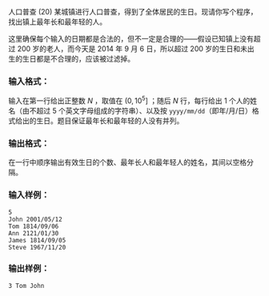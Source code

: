 人口普查 (20)
某城镇进行人口普查，得到了全体居民的生日。现请你写个程序，找出镇上最年长和最年轻的人。

这里确保每个输入的日期都是合法的，但不一定是合理的——假设已知镇上没有超过 200 岁的老人，而今天是 2014 年 9 月 6 日，所以超过 200
岁的生日和未出生的生日都是不合理的，应该被过滤掉。

### 输入格式：

输入在第一行给出正整数 $N$ ，取值在 $(0, 10^5]$ ；随后 $N$ 行，每行给出 1 个人的姓名（由不超过 5
个英文字母组成的字符串）、以及按 `yyyy/mm/dd`（即年/月/日）格式给出的生日。题目保证最年长和最年轻的人没有并列。

### 输出格式：

在一行中顺序输出有效生日的个数、最年长人和最年轻人的姓名，其间以空格分隔。

### 输入样例：

    
    
    5
    John 2001/05/12
    Tom 1814/09/06
    Ann 2121/01/30
    James 1814/09/05
    Steve 1967/11/20
    

### 输出样例：

    
    
    3 Tom John
    

